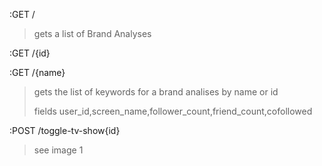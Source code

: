
:GET / 
> gets a list of Brand Analyses

:GET /{id}

:GET /{name}
> gets the list of keywords for a brand analises by name or id
>
> fields
> user_id,screen_name,follower_count,friend_count,cofollowed

:POST /toggle-tv-show{id}
> see image 1
